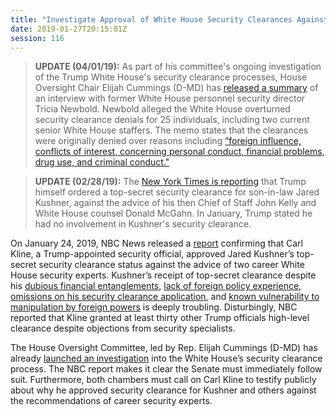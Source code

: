```yaml
---
title: "Investigate Approval of White House Security Clearances Against Expert Advice"
date: 2019-01-27T20:15:01Z
session: 116
---
```

>**UPDATE (04/01/19):** As part of his committee's ongoing investigation of the Trump White House's security clearance processes, House Oversight Chair Elijah Cummings (D-MD) has [released a summary](https://www.cnn.com/2019/04/01/politics/security-clearances-house-oversight-committee-tricia-newbold/index.html) of an interview with former White House personnel security director Tricia Newbold. Newbold alleged the White House overturned security clearance denials for 25 individuals, including two current senior White House staffers. The memo states that the clearances were originally denied over reasons including [“foreign influence, conflicts of interest, concerning personal conduct, financial problems, drug use, and criminal conduct."](https://www.nytimes.com/2019/04/01/us/politics/trump-security-clearances.html)

>**UPDATE (02/28/19):** The [New York Times is reporting](https://www.nytimes.com/2019/02/28/us/politics/jared-kushner-security-clearance.html?action=click&amp;module=Top%20Stories&amp;pgtype=Homepage) that Trump himself ordered a top-secret security clearance for son-in-law Jared Kushner, against the advice of his then Chief of Staff John Kelly and White House counsel Donald McGahn. In January, Trump stated he had no involvement in Kushner's security clearance. 

On January 24, 2019, NBC News released a [report](https://www.nbcnews.com/politics/donald-trump/officials-rejected-jared-kushner-top-secret-security-clearance-were-overruled-n962221) confirming that Carl Kline, a Trump-appointed security official, approved Jared Kushner’s top-secret security clearance status against the advice of two career White House security experts. Kushner’s receipt of top-secret clearance despite his [dubious financial entanglements](https://www.washingtonpost.com/politics/jared-kushners-troubles-include-an-impending-12-billion-company-debt/2018/03/01/3f248014-1cbb-11e8-b2d9-08e748f892c0_story.html?noredirect=on&utm_term=.85b6497a3599), [lack of foreign policy experience](https://www.newsweek.com/jared-kushner-threat-foreign-policy-856945), [omissions on his security clearance application](https://www.nytimes.com/2017/04/06/us/politics/jared-kushner-russians-security-clearance.html), and [known vulnerability to manipulation by foreign powers](https://www.washingtonpost.com/world/national-security/kushners-overseas-contacts-raise-concerns-as-foreign-officials-seek-leverage/2018/02/27/16bbc052-18c3-11e8-942d-16a950029788_story.html?noredirect=on&utm_term=.9bf046bb1d82) is deeply troubling. Disturbingly, NBC reported that Kline granted at least thirty other Trump officials high-level clearance despite objections from security specialists. 

The House Oversight Committee, led by Rep. Elijah Cummings (D-MD) has already [launched an investigation](https://www.nbcnews.com/politics/white-house/house-democrats-probe-how-jared-kushner-got-security-clearance-n961721) into the White House’s security clearance process. The NBC report makes it clear the Senate must immediately follow suit. Furthermore, both chambers must call on Carl Kline to testify publicly about why he approved security clearance for Kushner and others against the recommendations of career security experts.  
